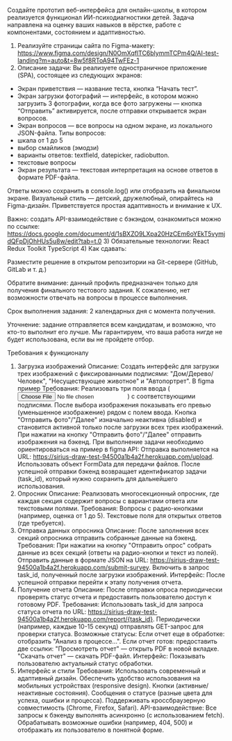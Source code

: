 Создайте прототип веб-интерфейса для онлайн-школы, в котором реализуется функционал ИИ-психодиагностики детей. Задача направлена на оценку ваших навыков в вёрстке, работе с компонентами, состоянием и адаптивностью.

1) Реализуйте страницы сайта по Figma-макету:
https://www.figma.com/design/N0OmXqflTC6blymmTCPm4Q/AI-test-landing?m=auto&t=8w5f8RToA94TwFEz-1
2) Описание задачи:
Вы реализуете одностраничное приложение (SPA), состоящее из следующих экранов:
- Экран приветствия — название теста, кнопка “Начать тест”.
- Экран загрузки фотографий — интерфейс, в котором можно загрузить 3 фотографии, когда все фото загружены — кнопка “Отправить” активируется, после отправки открывается экран вопросов.
- Экран вопросов — все вопросы на одном экране, из локального JSON-файла. Типы вопросов:
- шкала от 1 до 5
- выбор смайликов (эмодзи)
- варианты ответов: textfield, datepicker, radiobutton.
- текстовые вопросы
- Экран результата — текстовая интерпретация на основе ответов в формате PDF-файла.

Ответы можно сохранить в console.log() или отобразить на финальном экране. Визуальный стиль — детский, дружелюбный, опирайтесь на Figma-дизайн. Приветствуется простая адаптивность и внимание к UX.

Важно: создать API-взаимодействие с бэкэндом, ознакомиться можно по ссылке: https://docs.google.com/document/d/1sBXZO9LXpa20HzCEm6oYEkT5vymjdQFpDjOhHUs5u8w/edit?tab=t.0
3) Обязательные технологии:
React
Redux Toolkit
TypeScript
4) Как сдавать:

Разместите решение в открытом репозитории на Git-сервере (GitHub, GitLab и т. д.)


Обратите внимание: данный профиль предназначен только для получения финального тестового задания. К сожалению, нет возможности отвечать на вопросы в процессе выполнения.

Срок выполнения задания: 2 календарных дня с момента получения.

Уточнение: задание отправляется всем кандидатам, и возможно, что кто-то выполнит его лучше. Мы гарантируем, что ваша работа нигде не будет использована, если вы не пройдете отбор.

Требования к функционалу
1. Загрузка изображений
Описание:
Создать интерфейс для загрузки трех изображений с фиксированными подписями: "Дом/Дерево/Человек", "Несуществующее животное" и "Автопортрет". В figma пример
Требования:
Реализовать три поля ввода (<input type="file">) с соответствующими подписями.
После выбора изображения показывать его превью (уменьшенное изображение) рядом с полем ввода.
Кнопка "Отправить фото"/"Далее" изначально неактивна (disabled) и становится активной только после загрузки всех трех изображений.
При нажатии на кнопку "Отправить фото"/"Далее" отправить изображения на бэкенд.
При выполнение задачи необходимо ориентироваться на пример в figma
 API:
Отправка выполняется на URL: https://sirius-draw-test-94500a1b4a2f.herokuapp.com/upload.
Использовать объект FormData для передачи файлов.
После успешной отправки бэкенд возвращает идентификатор задачи (task_id), который нужно сохранить для дальнейшего использования.
2. Опросник
Описание:
Реализовать многосекционный опросник, где каждая секция содержит вопросы с вариантами ответа или текстовыми полями.
Требования:
Вопросы с радио-кнопками (например, оценка от 1 до 5).
Текстовые поля для открытых ответов (где требуется).
3. Отправка данных опросника
Описание:
После заполнения всех секций опросника отправить собранные данные на бэкенд.
Требования:
При нажатии на кнопку "Отправить опрос" собрать данные из всех секций (ответы на радио-кнопки и текст из полей).
Отправить данные в формате JSON на URL: https://sirius-draw-test-94500a1b4a2f.herokuapp.com/submit-survey.
Включить в запрос task_id, полученный после загрузки изображений.
Интерфейс:
После успешной отправки перейти к этапу получения отчета.
4. Получение отчета
Описание:
После отправки опроса периодически проверять статус отчета и предоставить пользователю доступ к готовому PDF.
Требования:
Использовать task_id для запроса статуса отчета по URL: https://sirius-draw-test-94500a1b4a2f.herokuapp.com/report/{task_id}.
Периодически (например, каждые 10-15 секунд) отправлять GET-запрос для проверки статуса.
Возможные статусы:
Если отчет еще в обработке: отобразить "Анализ в процессе...".
Если отчет готов: предоставить две ссылки:
"Просмотреть отчет" — открыть PDF в новой вкладке.
"Скачать отчет" — скачать PDF-файл.
Интерфейс:
Показывать пользователю актуальный статус обработки.
5. Интерфейс и стили
Требования:
Использовать современный и адаптивный дизайн.
Обеспечить удобство использования на мобильных устройствах (responsive design).
Кнопки (активные/неактивные состояния).
Сообщения о статусе (разные цвета для успеха, ошибки и процесса).
Поддерживать кроссбраузерную совместимость (Chrome, Firefox, Safari).
API-взаимодействие:
Все запросы к бэкенду выполнять асинхронно (с использованием fetch).
Обрабатывать возможные ошибки (например, 404, 500) и отображать их пользователю в понятной форме.
